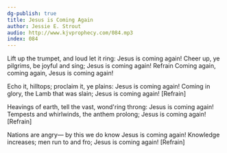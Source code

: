 ```yaml
---
dg-publish: true
title: Jesus is Coming Again
author: Jessie E. Strout
audio: http://www.kjvprophecy.com/084.mp3
index: 084
---
```


Lift up the trumpet, and loud let it ring:
Jesus is coming again!
Cheer up, ye pilgrims, be joyful and sing;
Jesus is coming again!
Refrain
Coming again, coming again,
Jesus is coming again!

Echo it, hilltops; proclaim it, ye plains:
Jesus is coming again!
Coming in glory, the Lamb that was slain;
Jesus is coming again! [Refrain]

Heavings of earth, tell the vast, wond'ring throng:
Jesus is coming again!
Tempests and whirlwinds, the anthem prolong;
Jesus is coming again! [Refrain]

Nations are angry— by this we do know
Jesus is coming again!
Knowledge increases; men run to and fro;
Jesus is coming again! [Refrain]